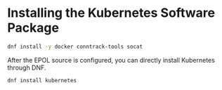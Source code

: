 # Installing the Kubernetes Software Package

```bash
dnf install -y docker conntrack-tools socat
```

After the EPOL source is configured, you can directly install Kubernetes through DNF.

```bash
dnf install kubernetes
```

